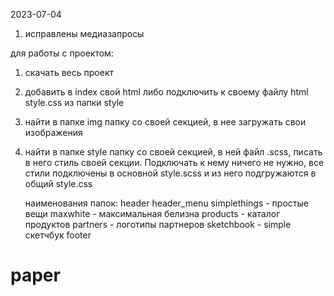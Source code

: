 2023-07-04
1. исправлены медиазапросы

для работы с проектом:
1) скачать весь проект
2) добавить в index свой html либо подключить к своему файлу html style.css из папки style
3) найти в папке img папку со своей секцией, в нее загружать свои изображения
4) найти в папке style папку со своей секцией, в ней файл .scss, писать в него стиль своей секции. Подключать к нему ничего не нужно, все стили подключены в оcновной style.scss и из него подгружаются в общий style.css
   
   наименования папок:
   header
   header_menu
   simplethings - простые вещи
   maxwhite - максимальная белизна
   products - каталог продуктов
   partners - логотипы партнеров
   sketchbook - simple скетчбук
   footer

# paper

